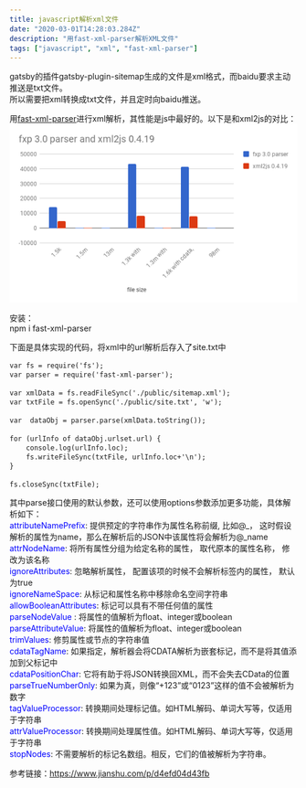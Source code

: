 ```yaml
---
title: javascript解析xml文件 
date: "2020-03-01T14:28:03.284Z"
description: "用fast-xml-parser解析XML文件"
tags: ["javascript", "xml", "fast-xml-parser"]
---
```


gatsby的插件gatsby-plugin-sitemap生成的文件是xml格式，而baidu要求主动推送是txt文件。  
所以需要把xml转换成txt文件，并且定时向baidu推送。

用[fast-xml-parser](https://www.npmjs.com/package/fast-xml-parser)进行xml解析，其性能是js中最好的。以下是和xml2js的对比：
![性能对比](fxpv3-vs-xml2jsv0419_chart.png)

安装：  
npm i fast-xml-parser

下面是具体实现的代码，将xml中的url解析后存入了site.txt中
```
var fs = require('fs');                                                 
var parser = require('fast-xml-parser');

var xmlData = fs.readFileSync('./public/sitemap.xml');
var txtFile = fs.openSync('./public/site.txt', 'w');

var  dataObj = parser.parse(xmlData.toString());

for (urlInfo of dataObj.urlset.url) {
    console.log(urlInfo.loc);
    fs.writeFileSync(txtFile, urlInfo.loc+'\n');
}

fs.closeSync(txtFile);
```
其中parse接口使用的默认参数，还可以使用options参数添加更多功能，具体解析如下：  
 <font color=blue>attributeNamePrefix</font>: 提供预定的字符串作为属性名称前缀, 比如@\_， 这时假设解析的属性为name，那么在解析后的JSON中该属性将会解析为@_name  
<font color=blue>attrNodeName</font>: 将所有属性分组为给定名称的属性， 取代原本的属性名称， 修改为该名称  
<font color=blue>ignoreAttributes</font>: 忽略解析属性， 配置该项的时候不会解析标签内的属性， 默认为true  
<font color=blue>ignoreNameSpace</font>: 从标记和属性名称中移除命名空间字符串  
<font color=blue>allowBooleanAttributes</font>: 标记可以具有不带任何值的属性  
<font color=blue>parseNodeValue </font>: 将属性的值解析为float、integer或boolean  
<font color=blue>parseAttributeValue</font>: 将属性的值解析为float、integer或boolean  
<font color=blue>trimValues</font>: 修剪属性或节点的字符串值   
<font color=blue>cdataTagName</font>: 如果指定，解析器会将CDATA解析为嵌套标记，而不是将其值添加到父标记中  
<font color=blue>cdataPositionChar</font>: 它将有助于将JSON转换回XML，而不会失去CData的位置   
<font color=blue>parseTrueNumberOnly</font>: 如果为真，则像“+123”或“0123”这样的值不会被解析为数字  
<font color=blue>tagValueProcessor</font>: 转换期间处理标记值。如HTML解码、单词大写等，仅适用于字符串    
<font color=blue>attrValueProcessor</font>: 转换期间处理属性值。如HTML解码、单词大写等，仅适用于字符串    
<font color=blue>stopNodes</font>: 不需要解析的标记名数组。相反，它们的值被解析为字符串。  

参考链接：https://www.jianshu.com/p/d4efd04d43fb
